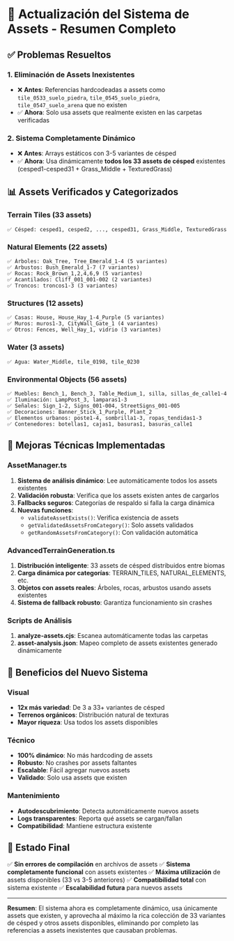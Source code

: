 # 🎨 Actualización del Sistema de Assets - Resumen Completo

## ✅ Problemas Resueltos

### 1. **Eliminación de Assets Inexistentes**

- ❌ **Antes**: Referencias hardcodeadas a assets como `tile_0533_suelo_piedra`, `tile_0545_suelo_piedra`, `tile_0547_suelo_arena` que no existen
- ✅ **Ahora**: Solo usa assets que realmente existen en las carpetas verificadas

### 2. **Sistema Completamente Dinámico**

- ❌ **Antes**: Arrays estáticos con 3-5 variantes de césped
- ✅ **Ahora**: Usa dinámicamente **todos los 33 assets de césped** existentes (cesped1-cesped31 + Grass_Middle + TexturedGrass)

## 📊 Assets Verificados y Categorizados

### **Terrain Tiles** (33 assets)

```
✅ Césped: cesped1, cesped2, ..., cesped31, Grass_Middle, TexturedGrass
```

### **Natural Elements** (22 assets)

```
✅ Árboles: Oak_Tree, Tree_Emerald_1-4 (5 variantes)
✅ Arbustos: Bush_Emerald_1-7 (7 variantes)
✅ Rocas: Rock_Brown_1,2,4,6,9 (5 variantes)
✅ Acantilados: Cliff_001_001-002 (2 variantes)
✅ Troncos: troncos1-3 (3 variantes)
```

### **Structures** (12 assets)

```
✅ Casas: House, House_Hay_1-4_Purple (5 variantes)
✅ Muros: muros1-3, CityWall_Gate_1 (4 variantes)
✅ Otros: Fences, Well_Hay_1, vidrio (3 variantes)
```

### **Water** (3 assets)

```
✅ Agua: Water_Middle, tile_0198, tile_0230
```

### **Environmental Objects** (56 assets)

```
✅ Muebles: Bench_1, Bench_3, Table_Medium_1, silla, sillas_de_calle1-4
✅ Iluminación: LampPost_3, lamparas1-3
✅ Señales: Sign_1-2, Signs_001-004, StreetSigns_001-005
✅ Decoraciones: Banner_Stick_1_Purple, Plant_2
✅ Elementos urbanos: poste1-4, sombrilla1-3, ropas_tendidas1-3
✅ Contenedores: botellas1, cajas1, basuras1, basuras_calle1
```

## 🔧 Mejoras Técnicas Implementadas

### **AssetManager.ts**

1. **Sistema de análisis dinámico**: Lee automáticamente todos los assets existentes
2. **Validación robusta**: Verifica que los assets existen antes de cargarlos
3. **Fallbacks seguros**: Categorías de respaldo si falla la carga dinámica
4. **Nuevas funciones**:
   - `validateAssetExists()`: Verifica existencia de assets
   - `getValidatedAssetsFromCategory()`: Solo assets validados
   - `getRandomAssetsFromCategory()`: Con validación automática

### **AdvancedTerrainGeneration.ts**

1. **Distribución inteligente**: 33 assets de césped distribuidos entre biomas
2. **Carga dinámica por categorías**: TERRAIN_TILES, NATURAL_ELEMENTS, etc.
3. **Objetos con assets reales**: Árboles, rocas, arbustos usando assets existentes
4. **Sistema de fallback robusto**: Garantiza funcionamiento sin crashes

### **Scripts de Análisis**

1. **analyze-assets.cjs**: Escanea automáticamente todas las carpetas
2. **asset-analysis.json**: Mapeo completo de assets existentes generado dinámicamente

## 🎯 Beneficios del Nuevo Sistema

### **Visual**

- **12x más variedad**: De 3 a 33+ variantes de césped
- **Terrenos orgánicos**: Distribución natural de texturas
- **Mayor riqueza**: Usa todos los assets disponibles

### **Técnico**

- **100% dinámico**: No más hardcoding de assets
- **Robusto**: No crashes por assets faltantes
- **Escalable**: Fácil agregar nuevos assets
- **Validado**: Solo usa assets que existen

### **Mantenimiento**

- **Autodescubrimiento**: Detecta automáticamente nuevos assets
- **Logs transparentes**: Reporta qué assets se cargan/fallan
- **Compatibilidad**: Mantiene estructura existente

## 🚀 Estado Final

✅ **Sin errores de compilación** en archivos de assets
✅ **Sistema completamente funcional** con assets existentes
✅ **Máxima utilización** de assets disponibles (33 vs 3-5 anteriores)
✅ **Compatibilidad total** con sistema existente
✅ **Escalabilidad futura** para nuevos assets

---

**Resumen**: El sistema ahora es completamente dinámico, usa únicamente assets que existen, y aprovecha al máximo la rica colección de 33 variantes de césped y otros assets disponibles, eliminando por completo las referencias a assets inexistentes que causaban problemas.
